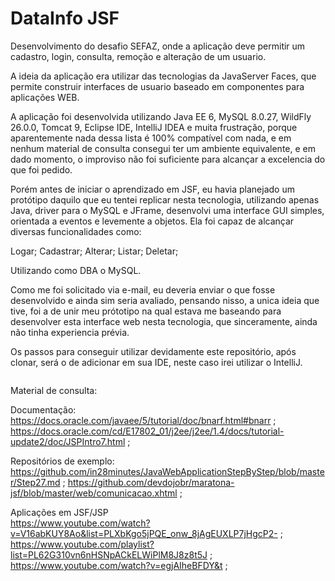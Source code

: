 # DataInfo JSF

Desenvolvimento do desafio SEFAZ, onde a aplicação deve permitir um cadastro, login, consulta, remoção e alteração de um usuario.

A ideia da aplicação era utilizar das tecnologias da JavaServer Faces, que permite construir interfaces de usuario
baseado em componentes para aplicações WEB.

A aplicação foi desenvolvida utilizando Java EE 6, MySQL 8.0.27, WildFly 26.0.0, Tomcat 9,  Eclipse IDE, IntelliJ IDEA e 
muita frustração, porque aparentemente nada dessa lista é 100% compatível com nada, e em nenhum material de consulta
consegui ter um ambiente equivalente, e em dado momento, o improviso não foi suficiente para alcançar a excelencia 
do que foi pedido.

Porém antes de iniciar o aprendizado em JSF, eu havia planejado um protótipo daquilo que eu tentei replicar
nesta tecnologia, utilizando apenas Java, driver para o MySQL e JFrame, desenvolvi uma interface GUI simples,
orientada a eventos e levemente a objetos. Ela foi capaz de alcançar diversas funcionalidades como:

Logar;
Cadastrar;
Alterar;
Listar;
Deletar;

Utilizando como DBA o MySQL.

Como me foi solicitado via e-mail, eu deveria enviar o que fosse desenvolvido e ainda sim seria avaliado,
pensando nisso, a unica ideia que tive, foi a de unir meu prótotipo na qual estava me baseando para
desenvolver esta interface web nesta tecnologia, que sinceramente, ainda não tinha experiencia prévia.

Os passos para conseguir utilizar devidamente este repositório, após clonar, será o de adicionar em sua
IDE, neste caso irei utilizar o IntelliJ.

<img src="" >




Material de consulta:

Documentação:          <br>
https://docs.oracle.com/javaee/5/tutorial/doc/bnarf.html#bnarr  ;
https://docs.oracle.com/cd/E17802_01/j2ee/j2ee/1.4/docs/tutorial-update2/doc/JSPIntro7.html  ;

Repositórios de exemplo:      <br>
https://github.com/in28minutes/JavaWebApplicationStepByStep/blob/master/Step27.md  ;
https://github.com/devdojobr/maratona-jsf/blob/master/web/comunicacao.xhtml  ;

Aplicações em JSF/JSP     <br>
https://www.youtube.com/watch?v=V16abKUY8Ao&list=PLXbKgo5jPQE_onw_8jAgEUXLP7jHgcP2-  ;
https://www.youtube.com/playlist?list=PL62G310vn6nHSNpACkELWiPlM8J8z8t5J  ;
https://www.youtube.com/watch?v=egjAIheBFDY&t  ;


